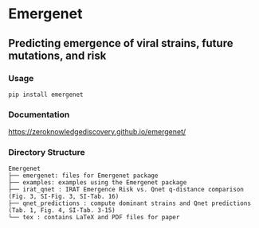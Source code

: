 # Emergenet

## Predicting emergence of viral strains, future mutations, and risk


### Usage

```
pip install emergenet
```


### Documentation

https://zeroknowledgediscovery.github.io/emergenet/

### Directory Structure

```
Emergenet
├── emergenet: files for Emergenet package
├── examples: examples using the Emergenet package
├── irat_qnet : IRAT Emergence Risk vs. Qnet q-distance comparison (Fig. 3, SI-Fig. 3, SI-Tab. 16)
├── qnet_predictions : compute dominant strains and Qnet predictions (Tab. 1, Fig. 4, SI-Tab. 3-15)
└── tex : contains LaTeX and PDF files for paper
```
